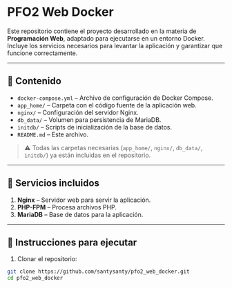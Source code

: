 # PFO2 Web Docker

Este repositorio contiene el proyecto desarrollado en la materia de **Programación Web**, adaptado para ejecutarse en un entorno Docker. Incluye los servicios necesarios para levantar la aplicación y garantizar que funcione correctamente.

---

## 🔹 Contenido

- `docker-compose.yml` – Archivo de configuración de Docker Compose.
- `app_home/` – Carpeta con el código fuente de la aplicación web.
- `nginx/` – Configuración del servidor Nginx.
- `db_data/` – Volumen para persistencia de MariaDB.
- `initdb/` – Scripts de inicialización de la base de datos.
- `README.md` – Este archivo.

> ⚠️ Todas las carpetas necesarias (`app_home/`, `nginx/`, `db_data/`, `initdb/`) ya están incluidas en el repositorio.

---

## 🔹 Servicios incluidos

1. **Nginx** – Servidor web para servir la aplicación.
2. **PHP-FPM** – Procesa archivos PHP.
3. **MariaDB** – Base de datos para la aplicación.

---

## 🔹 Instrucciones para ejecutar

1. Clonar el repositorio:
```bash
git clone https://github.com/santysanty/pfo2_web_docker.git
cd pfo2_web_docker


